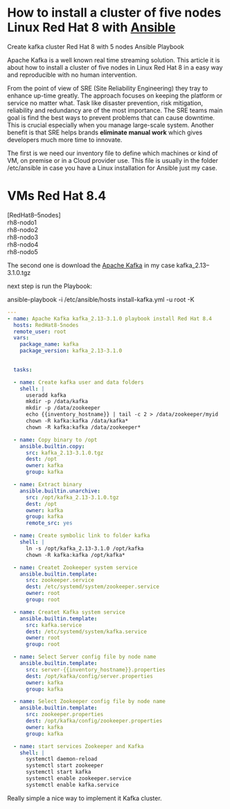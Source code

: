 
# How to install a cluster of five nodes Linux Red Hat 8 with [Ansible](http://www.ansible.com/)

Create kafka cluster Red Hat 8 with 5 nodes Ansible Playbook

Apache Kafka is a well known real time streaming solution. This article it is about how to install a cluster of five nodes in Linux Red Hat 8 in a easy way and reproducible with no human intervention.

From the point of view of SRE (Site Reliability Engineering) they tray to enhance up-time greatly. The approach focuses on keeping the platform or service no matter what. Task like disaster prevention, risk mitigation, reliability and redundancy are of the most importance. The SRE teams main goal is find the best ways to prevent problems that can cause downtime. This is crucial especially when you manage large-scale system. Another benefit is that SRE helps brands **eliminate manual work** which gives developers much more time to innovate.

The first is we need our inventory file to define which machines or kind of VM, on premise or in a Cloud provider use. This file is usually in the folder /etc/ansible in case you have a Linux installation for Ansible just my case.

# VMs Red Hat 8.4  
[RedHat8–5nodes]  
rh8-nodo1  
rh8-nodo2  
rh8-nodo3  
rh8-nodo4  
rh8-nodo5

The second one is download the [Apache Kafka](https://kafka.apache.org/) in my case kafka\_2.13–3.1.0.tgz

next step is run the Playbook:

ansible-playbook -i /etc/ansible/hosts install-kafka.yml -u root -K

```yaml
---
- name: Apache Kafka kafka_2.13-3.1.0 playbook install Red Hat 8.4
  hosts: RedHat8-5nodes
  remote_user: root
  vars:
    package_name: kafka
    package_version: kafka_2.13-3.1.0
    

  tasks:

  - name: Create kafka user and data folders
    shell: |
      useradd kafka
      mkdir -p /data/kafka
      mkdir -p /data/zookeeper
      echo {{inventory_hostname}} | tail -c 2 > /data/zookeeper/myid
      chown -R kafka:kafka /data/kafka*
      chown -R kafka:kafka /data/zookeeper*

  - name: Copy binary to /opt
    ansible.builtin.copy:
      src: kafka_2.13-3.1.0.tgz
      dest: /opt
      owner: kafka
      group: kafka

  - name: Extract binary
    ansible.builtin.unarchive:
      src: /opt/kafka_2.13-3.1.0.tgz
      dest: /opt
      owner: kafka
      group: kafka
      remote_src: yes

  - name: Create symbolic link to folder kafka
    shell: |
      ln -s /opt/kafka_2.13-3.1.0 /opt/kafka
      chown -R kafka:kafka /opt/kafka*

  - name: Createt Zookeeper system service
    ansible.builtin.template:
      src: zookeeper.service
      dest: /etc/systemd/system/zookeeper.service
      owner: root
      group: root

  - name: Createt Kafka system service
    ansible.builtin.template:
      src: kafka.service
      dest: /etc/systemd/system/kafka.service
      owner: root
      group: root

  - name: Select Server config file by node name
    ansible.builtin.template:
      src: server-{{inventory_hostname}}.properties
      dest: /opt/kafka/config/server.properties
      owner: kafka
      group: kafka

  - name: Select Zookeeper config file by node name
    ansible.builtin.template:
      src: zookeeper.properties
      dest: /opt/kafka/config/zookeeper.properties
      owner: kafka
      group: kafka

  - name: start services Zookeeper and Kafka
    shell: |
      systemctl daemon-reload
      systemctl start zookeeper
      systemctl start kafka
      systemctl enable zookeeper.service
      systemctl enable kafka.service
```

Really simple a nice way to implement it Kafka cluster.
